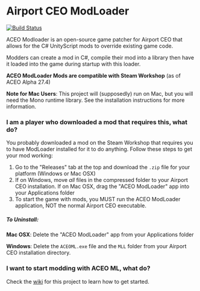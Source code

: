 # Airport CEO ModLoader

[![Build Status](https://dev.azure.com/bdgmb2/ACEO-Modloader/_apis/build/status/bdgmb2.aceo-modloader?branchName=master)](https://dev.azure.com/bdgmb2/ACEO-Modloader/_build/latest?definitionId=1&branchName=master)

ACEO Modloader is an open-source game patcher for Airport CEO that
allows for the C# UnityScript mods to override existing game code.

Modders can create a mod in C#, compile their mod into a library then
have it loaded into the game during startup with this loader.

**ACEO ModLoader Mods are compatible with Steam Workshop** (as of ACEO Alpha 27.4)

**Note for Mac Users**: This project will (supposedly) run on Mac, but you will need
the Mono runtime library. See the installation instructions for more information.

### I am a player who downloaded a mod that requires this, what do?
You probably downloaded a mod on the Steam Workshop that requires you to have ModLoader
installed for it to do anything. Follow these steps to get your mod working:

1. Go to the "Releases" tab at the top and download the `.zip` file for your platform
(Windows or Mac OSX)
2. If on Windows, move _all_ files in the compressed folder to your Airport CEO installation.
If on Mac OSX, drag the "ACEO ModLoader" app into your Applications folder
3. To start the game with mods, you MUST run the ACEO ModLoader application, NOT the normal Airport CEO
executable.

##### To Uninstall:
**Mac OSX**: Delete the "ACEO ModLoader" app from your Applications folder

**Windows**: Delete the `ACEOML.exe` file and the `MLL` folder from your Airport CEO installation directory.

### I want to start modding with ACEO ML, what do?
Check the [wiki](https://github.com/bdgmb2/aceo-modloader/wiki) for this project to learn how to get started.